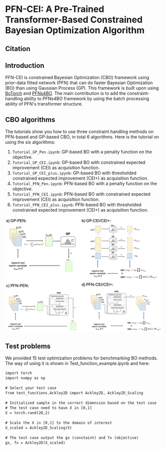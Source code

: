 # PFN-CEI: A Pre-Trained Transformer-Based Constrained Bayesian Optimization Algorithm

## Citation


## Introduction
PFN-CEI is constrained Bayesian Optimization (CBO) framework using prior-data fitted network (PFN) that can do faster Bayesian Optimization (BO) than using Gaussian Process (GP). This framework is built upon using [BoTorch](https://github.com/pytorch/botorch) and [PFNs4BO](https://github.com/automl/PFNs4BO). The main contribution is to add the constraint-handling ability to PFNs4BO framework by using the batch processing ability of PFN's transformer structure.  

## CBO algorithms
The tutorials show you how to use three constraint handling methods on PFN-based and GP-based CBO, in total 6 algorithms. Here is the tutorial on using the six algorithms:
1. `Tutorial_GP_Pen.ipynb`: GP-based BO with a penalty function on the objective.
2. `Tutorial_GP_CEI.ipynb`: GP-based BO with constrained expected improvement (CEI) as acquisition function.
3. `Tutorial_GP_CEI_plus.ipynb`: GP-based BO with thresholded constrained expected improvement (CEI+) as acquisition function.
4. `Tutorial_PFN_Pen.ipynb`: PFN-based BO with a penalty function on the objective.
5. `Tutorial_PFN_CEI.ipynb`: PFN-based BO with constrained expected improvement (CEI) as acquisition function.
6. `Tutorial_PFN_CEI_plus.ipynb`: PFN-based BO with thresholded constrained expected improvement (CEI+) as acquisition function.

![Visual](image.png)

## Test problems
We provided 15 test optimization problems for benchmarking BO methods. The way of using it is shown in Test_function_example.ipynb and here:
```
import torch
import numpy as np

# Select your test case
from test_functions.Ackley2D import Ackley2D, Ackley2D_Scaling

# Initialized sample in the correct dimension based on the test case
# The test case need to have X in [0,1]
X = torch.rand(20,2)

# Scale the X in [0,1] to the domain of interest
X_scaled = Ackley2D_Scaling(X)

# The test case output the gx (constaint) and fx (objective)
gx, fx = Ackley2D(X_scaled)
```
